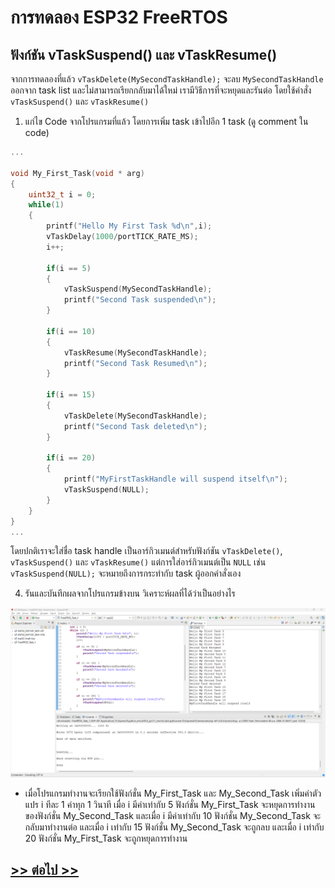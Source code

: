 # การทดลอง ESP32 FreeRTOS 
##  ฟังก์ชัน vTaskSuspend() และ vTaskResume()

จากการทดลองที่แล้ว `vTaskDelete(MySecondTaskHandle);` จะลบ `MySecondTaskHandle` ออกจาก task  list และไม่สามารถเรียกกลับมาได้ใหม่ เรามีวิธีการที่จะหยุดและรันต่อ โดยใช้คำสั่ง `vTaskSuspend()` และ `vTaskResume()`

1. แก่ไข Code จากโปรแกรมที่แล้ว โดยการเพิ่ม task เข้าไปอีก 1 task (ดู comment ใน code)

```c
...

void My_First_Task(void * arg)
{
	uint32_t i = 0;
	while(1)
	{
		printf("Hello My First Task %d\n",i);
		vTaskDelay(1000/portTICK_RATE_MS);
		i++;

		if(i == 5)
		{
			vTaskSuspend(MySecondTaskHandle);
			printf("Second Task suspended\n");
		}

		if(i == 10)
		{
			vTaskResume(MySecondTaskHandle);
			printf("Second Task Resumed\n");
		}

		if(i == 15)
		{
			vTaskDelete(MySecondTaskHandle);
			printf("Second Task deleted\n");
		}

		if(i == 20)
		{
			printf("MyFirstTaskHandle will suspend itself\n");
			vTaskSuspend(NULL);
		}
	}
}
...
```
โดยปกติเราจะใส่ชื่อ task handle เป็นอาร์กิวเมนต์สำหรับฟังก์ชัน `vTaskDelete()`, `vTaskSuspend()` และ `vTaskResume()`  แต่การใส่อาร์กิวเมนต์เป็น `NULL` เช่น  `vTaskSuspend(NULL);` จะหมายถึงการกระทำกับ task ผู้ออกคำสั่งเอง 

4. รันและบันทึกผลจากโปรแกรมข้างบน วิเคราะห์ผลที่ได้ว่าเป็นอย่างไร

![](./64030131%20Pattanasak/Pictures/Result/Lab5.png)

* เมื่อโปรแกรมทำงานจะเรียกใช้ฟังก์ชั่น My_First_Task และ My_Second_Task เพิ่มค่าตัวแปร i ทีละ 1 ค่าทุก 1 วินาที เมื่อ i มีค่าเท่ากับ 5 ฟังก์ชั่น My_First_Task จะหยุดการทำงานของฟังก์ชั่น My_Second_Task และเมื่อ i มีค่าเท่ากับ 10 ฟังก์ชั่น My_Second_Task จะกลับมาทำงานต่อ และเมื่อ i เท่ากับ 15 ฟังก์ชั่น My_Second_Task จะถูกลบ และเมื่อ i เท่ากับ 20 ฟังก์ชั่น My_First_Task จะถูกหยุดการทำงาน

## [>> ต่อไป >>](./ESP32-FreeRTOS-Labsheet-6.md) 